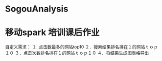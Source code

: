 # SogouAnalysis
# 移动spark 培训课后作业

自定义需求：
    １. 点击数最多的网站top10
    ２．搜索结果排名排在１的网站ｔｏｐ１０
    ３．点击次数排名排在１的网站ｔｏｐ１０
    ４．将结果生成图表格导出